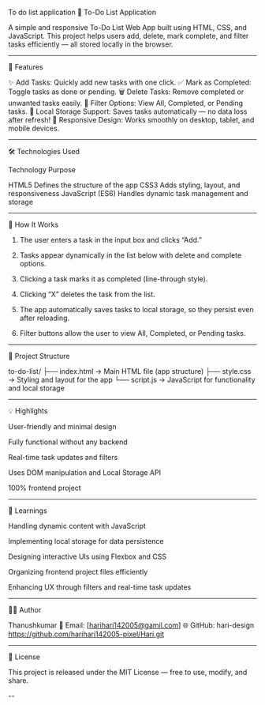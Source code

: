 To do list application
📝 To-Do List Application

A simple and responsive To-Do List Web App built using HTML, CSS, and JavaScript.
This project helps users add, delete, mark complete, and filter tasks efficiently — all stored locally in the browser.


---

🚀 Features

✨ Add Tasks: Quickly add new tasks with one click.
✅ Mark as Completed: Toggle tasks as done or pending.
🗑️ Delete Tasks: Remove completed or unwanted tasks easily.
📁 Filter Options: View All, Completed, or Pending tasks.
💾 Local Storage Support: Saves tasks automatically — no data loss after refresh!
📱 Responsive Design: Works smoothly on desktop, tablet, and mobile devices.


---

🛠️ Technologies Used

Technology	Purpose

HTML5	Defines the structure of the app
CSS3	Adds styling, layout, and responsiveness
JavaScript (ES6)	Handles dynamic task management and storage



---

🧩 How It Works

1. The user enters a task in the input box and clicks “Add.”


2. Tasks appear dynamically in the list below with delete and complete options.


3. Clicking a task marks it as completed (line-through style).


4. Clicking “X” deletes the task from the list.


5. The app automatically saves tasks to local storage, so they persist even after reloading.


6. Filter buttons allow the user to view All, Completed, or Pending tasks.




---

📂 Project Structure

to-do-list/
├── index.html   → Main HTML file (app structure)
├── style.css    → Styling and layout for the app
└── script.js    → JavaScript for functionality and local storage


---

💡 Highlights

User-friendly and minimal design

Fully functional without any backend

Real-time task updates and filters

Uses DOM manipulation and Local Storage API

100% frontend project



---

🧠 Learnings

Handling dynamic content with JavaScript

Implementing local storage for data persistence

Designing interactive UIs using Flexbox and CSS

Organizing frontend project files efficiently

Enhancing UX through filters and real-time task updates



---

👨‍💻 Author

Thanushkumar
📧 Email: [harihari142005@gamil.com]
🌐 GitHub: hari-design https://github.com/harihari142005-pixel/Hari.git


---

🪪 License

This project is released under the MIT License — free to use, modify, and share.


--
